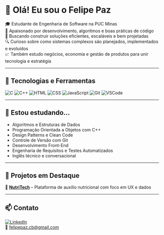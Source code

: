 # 👋 Olá! Eu sou o Felipe Paz

🎓 Estudante de Engenharia de Software na PUC Minas  
🚀 Apaixonado por desenvolvimento, algoritmos e boas práticas de código  
🧠 Buscando construir soluções eficientes, escaláveis e bem projetadas  
🔍 Curioso sobre como sistemas complexos são planejados, implementados e evoluídos  
📈 Também estudo negócios, economia e gestão de produtos para unir tecnologia e estratégia  

---

## 🧰 Tecnologias e Ferramentas

![C](https://img.shields.io/badge/C-00599C?style=flat&logo=c&logoColor=white)
![C++](https://img.shields.io/badge/C++-00599C?style=flat&logo=cplusplus&logoColor=white)
![HTML](https://img.shields.io/badge/HTML5-E34F26?style=flat&logo=html5&logoColor=white)
![CSS](https://img.shields.io/badge/CSS3-1572B6?style=flat&logo=css3&logoColor=white)
![JavaScript](https://img.shields.io/badge/JavaScript-F7DF1E?style=flat&logo=javascript&logoColor=black)
![Git](https://img.shields.io/badge/Git-F05032?style=flat&logo=git&logoColor=white)
![VSCode](https://img.shields.io/badge/VS_Code-007ACC?style=flat&logo=visual-studio-code&logoColor=white)

---

## 📖 Estou estudando...

- Algoritmos e Estruturas de Dados  
- Programação Orientada a Objetos com C++  
- Design Patterns e Clean Code  
- Controle de Versão com Git  
- Desenvolvimento Front-End  
- Engenharia de Requisitos e Testes Automatizados  
- Inglês técnico e conversacional

---

## 📁 Projetos em Destaque

🔹 [**NutriTech**](https://github.com/felipepcbatista/Auxilio-Nutricional) – Plataforma de auxílio nutricional com foco em UX e dados

---

## 📫 Contato

[![LinkedIn](https://img.shields.io/badge/LinkedIn-0A66C2?style=flat&logo=linkedin&logoColor=white)](https://www.linkedin.com/in/felipepazcb/)  
📧 felipepaz.cb@gmail.com
